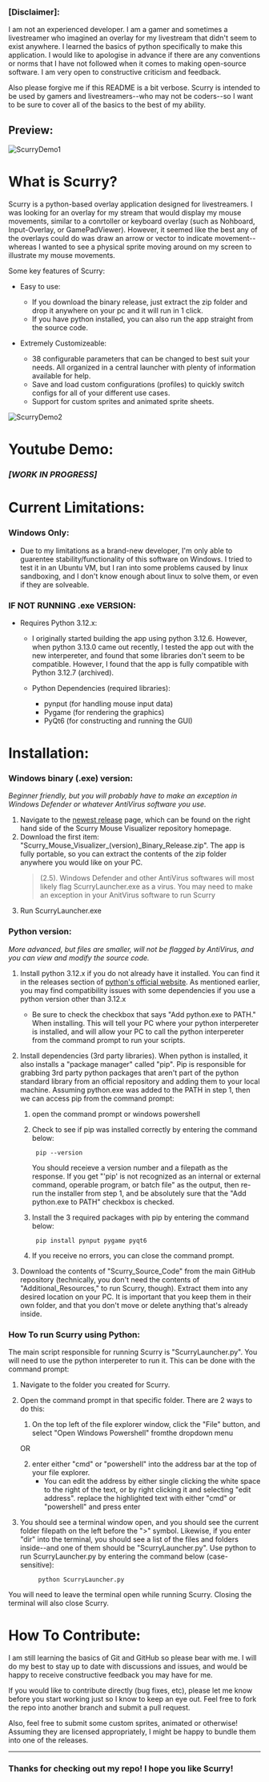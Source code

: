 ### **[Disclaimer]**:

I am not an experienced developer. I am a gamer and sometimes a livestreamer who imagined an overlay for my livestream that didn't seem to exist anywhere. I learned the basics of python specifically to make this application. I would like to apologise in advance if there are any conventions or norms that I have not followed when it comes to making open-source software. I am very open to constructive criticism and feedback.

Also please forgive me if this README is a bit verbose. Scurry is intended to be used by gamers and livestreamers--who may not be coders--so I want to be sure to cover all of the basics to the best of my ability.

## Preview:
![ScurryDemo1](https://github.com/user-attachments/assets/3d64b374-7730-438a-9faf-c2f448cda3c1)
# What is Scurry?

Scurry is a python-based overlay application designed for livestreamers. I was looking for an overlay for my stream that would display my mouse movements, similar to a conrtoller or keyboard overlay (such as Nohboard, Input-Overlay, or GamePadViewer). However, it seemed like the best any of the overlays could do was draw an arrow or vector to indicate movement--whereas I wanted to see a physical sprite moving around on my screen to illustrate my mouse movements. 

Some key features of Scurry:
- Easy to use: 
    - If you download the binary release, just extract the zip folder and drop it anywhere on your pc and it will run in 1 click.
    - If you have python installed, you can also run the app straight from the source code.


- Extremely Customizeable:
    - 38 configurable parameters that can be changed to best suit your needs. All organized in a central launcher with plenty of information available for help.
    - Save and load custom configurations (profiles) to quickly switch configs for all of your different use cases.
    - Support for custom sprites and animated sprite sheets.

![ScurryDemo2](https://github.com/user-attachments/assets/464c8f61-4073-4c24-ba59-c7533d6bdad7)
# Youtube Demo:
### ***[WORK IN PROGRESS]***

# Current Limitations:
### Windows Only:
- Due to my limitations as a brand-new developer, I'm only able to guarentee stability/functionality of this software on Windows. I tried to test it in an Ubuntu VM, but I ran into some problems caused by linux sandboxing, and I don't know enough about linux to solve them, or even if they are solveable.

### IF NOT RUNNING .exe VERSION:
- Requires Python 3.12.x:
  - I originally started building the app using python 3.12.6. However, when python 3.13.0 came out recently, I tested the app out with the new interpereter, and found that some libraries don't seem to be compatible. However, I found that the app is fully compatible with Python 3.12.7 (archived).
    
  - Python Dependencies (required libraries):
     - pynput (for handling mouse input data)
     - Pygame (for rendering the graphics)
     - PyQt6 (for constructing and running the GUI)

# Installation:

### Windows binary (.exe) version:
*Beginner friendly, but you will probably have to make an exception in Windows Defender or whatever AntiVirus software you use.*
1. Navigate to the [newest release](https://github.com/Contemplaytion/Scurry-Mouse-Visualizer/releases/tag/v1.0.0-beta) page, which can be found on the right hand side of the Scurry Mouse Visualizer repository homepage.
2. Download the first item: "Scurry_Mouse_Visualizer_(version)_Binary_Release.zip". The app is fully portable, so you can extract the contents of the zip folder anywhere you would like on your PC.
    >(2.5). Windows Defender and other AntiVirus softwares will most likely flag ScurryLauncher.exe as a virus. You may need to make an exception in your AnitVirus software to run Scurry
3. Run ScurryLauncher.exe
    
### Python version:
*More advanced, but files are smaller, will not be flagged by AntiVirus, and you can view and modify the source code.*
1. Install python 3.12.x if you do not already have it installed. You can find it in the releases section of [python's official website](https://www.python.org/downloads/release/python-3127/). As mentioned earlier, you may find compatibility issues with some dependencies if you use a python version other than 3.12.x
    - Be sure to check the checkbox that says "Add python.exe to PATH." When installing. This will tell your PC where your python interpereter is installed, and will allow your PC to call the python interpereter from the command prompt to run your scripts.

2. Install dependencies (3rd party libraries). When python is installed, it also installs a "package manager" called "pip". Pip is responsible for grabbing 3rd party python packages that aren't part of the python standard library from an official repository and adding them to your local machine. Assuming python.exe was added to the PATH in step 1, then we can access pip from the command prompt:
    1. open the command prompt or windows powershell
    2. Check to see if pip was installed correctly by entering the command below:
        
            pip --version
        You should receieve a version number and a filepath as the response. If you get "'pip' is not recognized as an internal or external command, operable program, or batch file" as the output, then re-run the installer from step 1, and be absolutely sure that the "Add python.exe to PATH" checkbox is checked.
    3. Install the 3 required packages with pip by entering the command below:

            pip install pynput pygame pyqt6
    
    4. If you receive no errors, you can close the command prompt.

3. Download the contents of "Scurry_Source_Code" from the main GitHub repository (technically, you don't need the contents of "Additional_Resources," to run Scurry, though). Extract them into any desired location on your PC. It is important that you keep them in their own folder, and that you don't move or delete anything that's already inside.

### How To run Scurry using Python: 
The main script responsible for running Scurry is "ScurryLauncher.py". You will need to use the python interpereter to run it. This can be done with the command prompt:
1. Navigate to the folder you created for Scurry.
2. Open the command prompt in that specific folder. There are 2 ways to do this:
    1. On the top left of the file explorer window, click the "File" button, and select "Open Windows Powershell" fromthe dropdown menu
    
    OR
    
    2. enter either "cmd" or "powershell" into the address bar at the top of your file explorer. 
        - You can edit the address by either single clicking the white space to the right of the text, or by right clicking it and selecting "edit address". replace the highlighted text with either "cmd" or "powershell" and press enter
3. You should see a terminal window open, and you should see the current folder filepath on the left before the ">" symbol. Likewise, if you enter "dir" into the terminal, you should see a list of the files and folders inside--and one of them should be "ScurryLauncher.py". Use python to run ScurryLauncher.py by entering the command below (case-sensitive):
    
            python ScurryLauncher.py

You will need to leave the terminal open while running Scurry. Closing the terminal will also close Scurry.

# How To Contribute:

I am still learning the basics of Git and GitHub so please bear with me. I will do my best to stay up to date with discussions and issues, and would be happy to receive constructive feedback you may have for me. 

If you would like to contribute directly (bug fixes, etc), please let me know before you start working just so I know to keep an eye out. Feel free to fork the repo into another branch and submit a pull request. 

Also, feel free to submit some custom sprites, animated or otherwise! Assuming they are licensed appropriately, I might be happy to bundle them into one of the releases.

------------------
### Thanks for checking out my repo! I hope you like Scurry!


        
